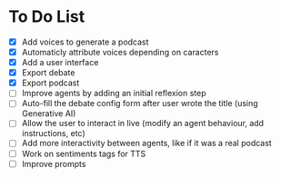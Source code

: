 # To Do List

- [x] Add voices to generate a podcast
- [x] Automaticly attribute voices depending on caracters
- [x] Add a user interface
- [x] Export debate
- [x] Export podcast
- [ ] Improve agents by adding an initial reflexion step
- [ ] Auto-fill the debate config form after user wrote the title (using Generative AI)
- [ ] Allow the user to interact in live (modify an agent behaviour, add instructions, etc)
- [ ] Add more interactivity between agents, like if it was a real podcast
- [ ] Work on sentiments tags for TTS
- [ ] Improve prompts